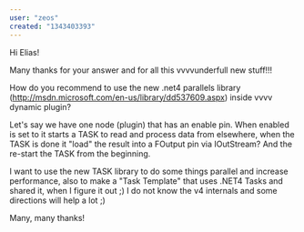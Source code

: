 ```yaml
---
user: "zeos"
created: "1343403393"
---
```


Hi Elias!

Many thanks for your answer and for all this vvvvunderfull new stuff!!! 

How do you recommend to use the new .net4 parallels library (http://msdn.microsoft.com/en-us/library/dd537609.aspx) inside vvvv dynamic plugin?

Let's say we have one node (plugin) that has an enable pin. When enabled is set to [](1) it starts a TASK to read and process data from elsewhere, when the TASK is done it "load" the result into a FOutput pin via IOutStream? And the re-start the TASK from the beginning.

I want to use the new TASK library to do some things parallel and increase performance, also to make a "Task Template" that uses .NET4 Tasks and shared it, when I figure it out ;) I do not know the v4 internals and some directions will help a lot ;)

Many, many thanks!
